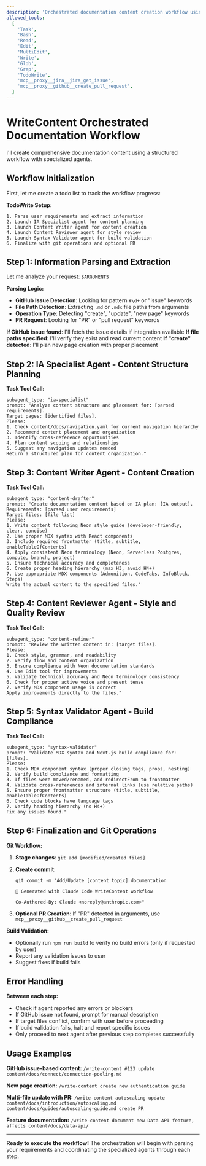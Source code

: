 ```yaml
---
description: 'Orchestrated documentation content creation workflow using specialized agents'
allowed_tools:
  [
    'Task',
    'Bash',
    'Read',
    'Edit',
    'MultiEdit',
    'Write',
    'Glob',
    'Grep',
    'TodoWrite',
    'mcp__proxy__jira__jira_get_issue',
    'mcp__proxy__github__create_pull_request',
  ]
---
```


# WriteContent Orchestrated Documentation Workflow

I'll create comprehensive documentation content using a structured workflow with specialized agents.

## Workflow Initialization

First, let me create a todo list to track the workflow progress:

**TodoWrite Setup:**

```
1. Parse user requirements and extract information
2. Launch IA Specialist agent for content planning
3. Launch Content Writer agent for content creation
4. Launch Content Reviewer agent for style review
5. Launch Syntax Validator agent for build validation
6. Finalize with git operations and optional PR
```

## Step 1: Information Parsing and Extraction

Let me analyze your request: `$ARGUMENTS`

**Parsing Logic:**

- **GitHub Issue Detection**: Looking for pattern `#\d+` or "issue" keywords
- **File Path Detection**: Extracting `.md` or `.mdx` file paths from arguments
- **Operation Type**: Detecting "create", "update", "new page" keywords
- **PR Request**: Looking for "PR" or "pull request" keywords

**If GitHub issue found**: I'll fetch the issue details if integration available
**If file paths specified**: I'll verify they exist and read current content
**If "create" detected**: I'll plan new page creation with proper placement

## Step 2: IA Specialist Agent - Content Structure Planning

**Task Tool Call:**

```
subagent_type: "ia-specialist"
prompt: "Analyze content structure and placement for: [parsed requirements].
Target pages: [identified files].
Please:
1. Check content/docs/navigation.yaml for current navigation hierarchy
2. Recommend content placement and organization
3. Identify cross-reference opportunities
4. Plan content scoping and relationships
5. Suggest any navigation updates needed
Return a structured plan for content organization."
```

## Step 3: Content Writer Agent - Content Creation

**Task Tool Call:**

```
subagent_type: "content-drafter"
prompt: "Create documentation content based on IA plan: [IA output].
Requirements: [parsed user requirements]
Target files: [file list]
Please:
1. Write content following Neon style guide (developer-friendly, clear, concise)
2. Use proper MDX syntax with React components
3. Include required frontmatter (title, subtitle, enableTableOfContents)
4. Apply consistent Neon terminology (Neon, Serverless Postgres, compute, branch, project)
5. Ensure technical accuracy and completeness
6. Create proper heading hierarchy (max H3, avoid H4+)
7. Use appropriate MDX components (Admonition, CodeTabs, InfoBlock, Steps)
Write the actual content to the specified files."
```

## Step 4: Content Reviewer Agent - Style and Quality Review

**Task Tool Call:**

```
subagent_type: "content-refiner"
prompt: "Review the written content in: [target files].
Please:
1. Check style, grammar, and readability
2. Verify flow and content organization
3. Ensure compliance with Neon documentation standards
4. Use Edit tool for improvements
5. Validate technical accuracy and Neon terminology consistency
6. Check for proper active voice and present tense
7. Verify MDX component usage is correct
Apply improvements directly to the files."
```

## Step 5: Syntax Validator Agent - Build Compliance

**Task Tool Call:**

```
subagent_type: "syntax-validator"
prompt: "Validate MDX syntax and Next.js build compliance for: [files].
Please:
1. Check MDX component syntax (proper closing tags, props, nesting)
2. Verify build compliance and formatting
3. If files were moved/renamed, add redirectFrom to frontmatter
4. Validate cross-references and internal links (use relative paths)
5. Ensure proper frontmatter structure (title, subtitle, enableTableOfContents)
6. Check code blocks have language tags
7. Verify heading hierarchy (no H4+)
Fix any issues found."
```

## Step 6: Finalization and Git Operations

**Git Workflow:**

1. **Stage changes**: `git add [modified/created files]`
2. **Create commit**:

   ```
   git commit -m "Add/Update [content topic] documentation

   🤖 Generated with Claude Code WriteContent workflow

   Co-Authored-By: Claude <noreply@anthropic.com>"
   ```

3. **Optional PR Creation**: If "PR" detected in arguments, use `mcp__proxy__github__create_pull_request`

**Build Validation:**

- Optionally run `npm run build` to verify no build errors (only if requested by user)
- Report any validation issues to user
- Suggest fixes if build fails

## Error Handling

**Between each step:**

- Check if agent reported any errors or blockers
- If GitHub issue not found, prompt for manual description
- If target files conflict, confirm with user before proceeding
- If build validation fails, halt and report specific issues
- Only proceed to next agent after previous step completes successfully

## Usage Examples

**GitHub issue-based content:**
`/write-content #123 update content/docs/connect/connection-pooling.md`

**New page creation:**
`/write-content create new authentication guide`

**Multi-file update with PR:**
`/write-content autoscaling update content/docs/introduction/autoscaling.md content/docs/guides/autoscaling-guide.md create PR`

**Feature documentation:**
`/write-content document new Data API feature, affects content/docs/data-api/`

---

**Ready to execute the workflow!** The orchestration will begin with parsing your requirements and coordinating the specialized agents through each step.
